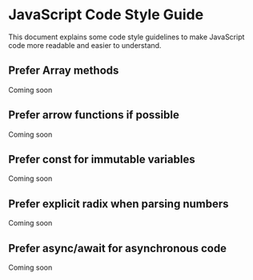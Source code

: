 # JavaScript Code Style Guide

This document explains some code style guidelines to make JavaScript code more
readable and easier to understand.

## Prefer Array methods

Coming soon

## Prefer arrow functions if possible

Coming soon

## Prefer const for immutable variables

Coming soon

## Prefer explicit radix when parsing numbers

Coming soon

## Prefer async/await for asynchronous code

Coming soon
